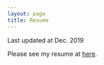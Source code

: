 ```yaml
---
layout: page
title: Resume
---
```


<p class="message">
  Last updated at Dec. 2019
</p>

Please see my resume at [here](../IMG_1832.JPG).
